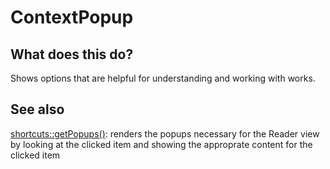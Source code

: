 # ContextPopup

## What does this do?

Shows options that are helpful for understanding and working with works.

## See also

[shortcuts::getPopups()](/src/components/Reader/shortcuts.jsx): renders the popups necessary for the Reader view by looking at the clicked item and showing the approprate content for the clicked item
